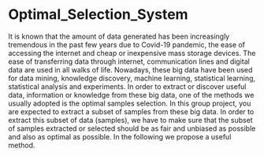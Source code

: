 # Optimal_Selection_System

It is known that the amount of data generated has been increasingly tremendous in the past few years due to 
Covid-19 pandemic, the ease of accessing the internet and cheap or inexpensive mass storage devices. The ease 
of transferring data through internet, communication lines and digital data are used in all walks of life. 
Nowadays, these big data have been used for data mining, knowledge discovery, machine learning, statistical 
learning, statistical analysis and experiments. In order to extract or discover useful data, information or 
knowledge from these big data, one of the methods we usually adopted is the optimal samples selection. 
In this group project, you are expected to extract a subset of samples from these big data. In order to extract this 
subset of data (samples), we have to make sure that the subset of samples extracted or selected should be as fair 
and unbiased as possible and also as optimal as possible. In the following we propose a useful method.
